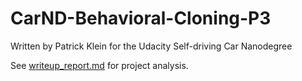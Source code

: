 # CarND-Behavioral-Cloning-P3
Written by Patrick Klein for the Udacity Self-driving Car Nanodegree

See [writeup_report.md](./writeup_report.md) for project analysis.
